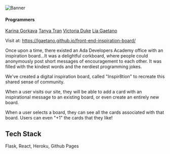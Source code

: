 ![Banner](public/Inspir8tion_Board_Banner)
#### Programmers
<a href="https://github.com/Infernormal">Karina Gorkava</a>
<a href="https://github.com/tt-ht">Tanya Tran</a>
<a href="https://github.com/VictoriaDuke">Victoria Duke</a>
<a href="https://github.com/lgaetano">Lia Gaetano</a>

Visit at: https://lgaetano.github.io/front-end-inspiration-board/

Once upon a time, there existed an Ada Developers Academy office with an inspiration board...It was a delightful corkboard, where people could anonymously post short messages of encouragement to each other. It was filled with the kindest words and the nerdiest programming jokes.

We've created a digital inspiration board, called "Inspir8tion" to recreate this shared sense of community. 

When a user visits our site, they will be able to add a card with an inspirational message to an existing board, or even create an entirely new board. 

When a user selects a board, they can see all the cards associated with that board. Users can even "+1" the cards that they like!

## Tech Stack

Flask, React, Heroku, Github Pages

